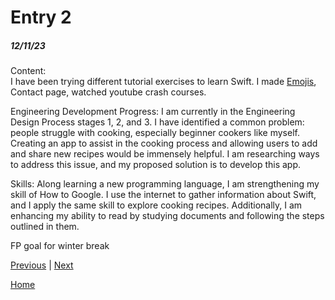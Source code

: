 # Entry 2
##### 12/11/23

Content:<br>
I have been trying different tutorial exercises to learn Swift. I made [Emojis](../tool/Emojis), Contact page, watched youtube crash courses.



Engineering Development Progress:
I am currently in the Engineering Design Process stages 1, 2, and 3. I have identified a common problem: people struggle with cooking, especially beginner cookers like myself. Creating an app to assist in the cooking process and allowing users to add and share new recipes would be immensely helpful. I am researching ways to address this issue, and my proposed solution is to develop this app.

Skills:
Along learning a new programming language, I am strengthening my skill of How to Google. I use the internet to gather information about Swift, and I apply the same skill to explore cooking recipes. Additionally, I am enhancing my ability to read by studying documents and following the steps outlined in them.

FP goal for winter break
<!-- SwiftIU inspector with figma -->

[Previous](entry01.md) | [Next](entry03.md)


[Home](../README.md)
